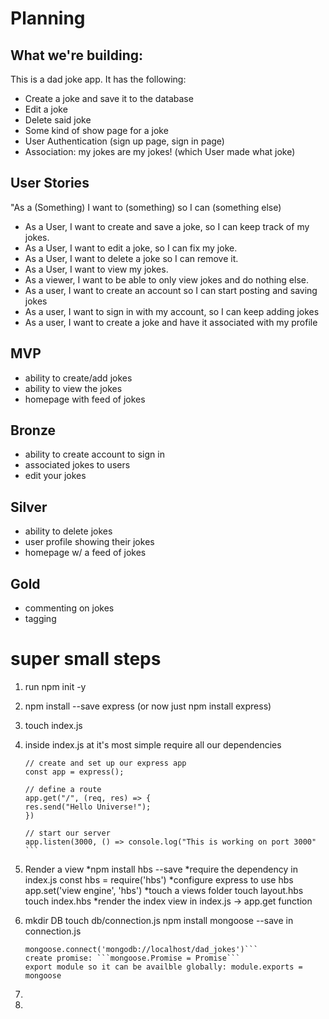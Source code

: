 # Planning

## What we're building:

This is a dad joke app. It has the following:

* Create a joke and save it to the database
* Edit a joke
* Delete said joke
* Some kind of show page for a joke
* User Authentication (sign up page, sign in page)
* Association: my jokes are my jokes! (which User made what joke)

## User Stories

"As a (Something) I want to (something) so I can (something else)

* As a User, I want to create and save a joke, so I can keep track of my jokes.
* As a User, I want to edit a joke, so I can fix my joke.
* As a User, I want to delete a joke so I can remove it.
* As a User, I want to view my jokes.
  <!-- * As a User, I want to be able to thumbs up or thumbs down jokes -->
* As a viewer, I want to be able to only view jokes and do nothing else.
* As a user, I want to create an account so I can start posting and saving jokes
* As a user, I want to sign in with my account, so I can keep adding jokes
* As a user, I want to create a joke and have it associated with my profile

## MVP

* ability to create/add jokes
* ability to view the jokes
* homepage with feed of jokes

## Bronze

* ability to create account to sign in
* associated jokes to users
* edit your jokes

## Silver

* ability to delete jokes
* user profile showing their jokes
* homepage w/ a feed of jokes

## Gold

* commenting on jokes
* tagging

# super small steps

1.  run npm init -y
2.  npm install --save express (or now just npm install express)
3.  touch index.js
4.  inside index.js at it's most simple
    require all our dependencies

    ````const express = require("express");
    // create and set up our express app
    const app = express();

    // define a route
    app.get("/", (req, res) => {
    res.send("Hello Universe!");
    })

    // start our server
    app.listen(3000, () => console.log("This is working on port 3000" ```
    ````

5.  Render a view
    *npm install hbs --save
    *require the dependency in index.js
    const hbs = require('hbs')
    *configure express to use hbs
    app.set('view engine', 'hbs')
    *touch a views folder
    touch layout.hbs
    touch index.hbs
    \*render the index view in index.js -> app.get function
6.  mkdir DB
    touch db/connection.js
    npm install mongoose --save
    in connection.js
    ````const mongoose = require('mongoose')
    mongoose.connect('mongodb://localhost/dad_jokes')```
    create promise: ```mongoose.Promise = Promise```
    export module so it can be availble globally: module.exports = mongoose
    ````
7.
8.
